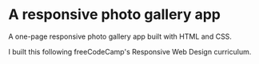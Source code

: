 # A responsive photo gallery app

A one-page responsive photo gallery app built with HTML and CSS.

I built this following freeCodeCamp's Responsive Web Design curriculum.
